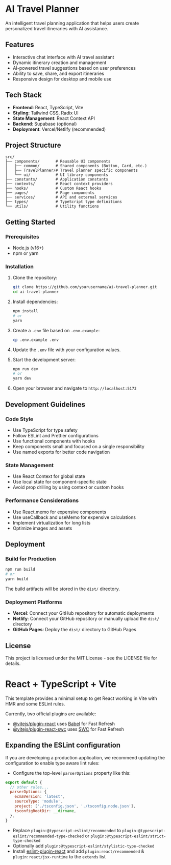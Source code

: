 # AI Travel Planner

An intelligent travel planning application that helps users create personalized travel itineraries with AI assistance.

## Features

- Interactive chat interface with AI travel assistant
- Dynamic itinerary creation and management
- AI-powered travel suggestions based on user preferences
- Ability to save, share, and export itineraries
- Responsive design for desktop and mobile use

## Tech Stack

- **Frontend**: React, TypeScript, Vite
- **Styling**: Tailwind CSS, Radix UI
- **State Management**: React Context API
- **Backend**: Supabase (optional)
- **Deployment**: Vercel/Netlify (recommended)

## Project Structure

```
src/
├── components/       # Reusable UI components
│   ├── common/       # Shared components (Button, Card, etc.)
│   ├── TravelPlanner/# Travel planner specific components
│   └── ui/           # UI library components
├── constants/        # Application constants
├── contexts/         # React context providers
├── hooks/            # Custom React hooks
├── pages/            # Page components
├── services/         # API and external services
├── types/            # TypeScript type definitions
└── utils/            # Utility functions
```

## Getting Started

### Prerequisites

- Node.js (v16+)
- npm or yarn

### Installation

1. Clone the repository:
   ```bash
   git clone https://github.com/yourusername/ai-travel-planner.git
   cd ai-travel-planner
   ```

2. Install dependencies:
   ```bash
   npm install
   # or
   yarn
   ```

3. Create a `.env` file based on `.env.example`:
   ```bash
   cp .env.example .env
   ```

4. Update the `.env` file with your configuration values.

5. Start the development server:
   ```bash
   npm run dev
   # or
   yarn dev
   ```

6. Open your browser and navigate to `http://localhost:5173`

## Development Guidelines

### Code Style

- Use TypeScript for type safety
- Follow ESLint and Prettier configurations
- Use functional components with hooks
- Keep components small and focused on a single responsibility
- Use named exports for better code navigation

### State Management

- Use React Context for global state
- Use local state for component-specific state
- Avoid prop drilling by using context or custom hooks

### Performance Considerations

- Use React.memo for expensive components
- Use useCallback and useMemo for expensive calculations
- Implement virtualization for long lists
- Optimize images and assets

## Deployment

### Build for Production

```bash
npm run build
# or
yarn build
```

The build artifacts will be stored in the `dist/` directory.

### Deployment Platforms

- **Vercel**: Connect your GitHub repository for automatic deployments
- **Netlify**: Connect your GitHub repository or manually upload the `dist/` directory
- **GitHub Pages**: Deploy the `dist/` directory to GitHub Pages

## License

This project is licensed under the MIT License - see the LICENSE file for details.

# React + TypeScript + Vite

This template provides a minimal setup to get React working in Vite with HMR and some ESLint rules.

Currently, two official plugins are available:

- [@vitejs/plugin-react](https://github.com/vitejs/vite-plugin-react/blob/main/packages/plugin-react/README.md) uses [Babel](https://babeljs.io/) for Fast Refresh
- [@vitejs/plugin-react-swc](https://github.com/vitejs/vite-plugin-react-swc) uses [SWC](https://swc.rs/) for Fast Refresh

## Expanding the ESLint configuration

If you are developing a production application, we recommend updating the configuration to enable type aware lint rules:

- Configure the top-level `parserOptions` property like this:

```js
export default {
  // other rules...
  parserOptions: {
    ecmaVersion: 'latest',
    sourceType: 'module',
    project: ['./tsconfig.json', './tsconfig.node.json'],
    tsconfigRootDir: __dirname,
  },
}
```

- Replace `plugin:@typescript-eslint/recommended` to `plugin:@typescript-eslint/recommended-type-checked` or `plugin:@typescript-eslint/strict-type-checked`
- Optionally add `plugin:@typescript-eslint/stylistic-type-checked`
- Install [eslint-plugin-react](https://github.com/jsx-eslint/eslint-plugin-react) and add `plugin:react/recommended` & `plugin:react/jsx-runtime` to the `extends` list

